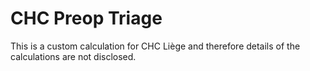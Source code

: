 # CHC Preop Triage

This is a custom calculation for CHC Liège and therefore details of the calculations are not disclosed.